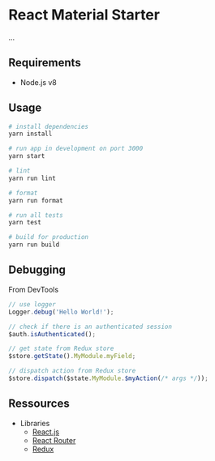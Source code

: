 # React Material Starter

...

## Requirements

- Node.js v8

## Usage

```sh
# install dependencies
yarn install

# run app in development on port 3000
yarn start

# lint
yarn run lint

# format
yarn run format

# run all tests
yarn test

# build for production
yarn run build
```

## Debugging

From DevTools

```javascript
// use logger
Logger.debug('Hello World!');

// check if there is an authenticated session
$auth.isAuthenticated();

// get state from Redux store
$store.getState().MyModule.myField;

// dispatch action from Redux store
$store.dispatch($state.MyModule.$myAction(/* args */));
```

## Ressources

- Libraries
  - [React.js](https://reactjs.org)
  - [React Router](https://reacttraining.com/react-router)
  - [Redux](https://redux.js.org)
